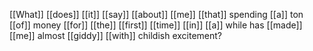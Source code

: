 [[What]] [[does]] [[it]] [[say]] [[about]] [[me]] [[that]] spending [[a]] ton [[of]] money [[for]] [[the]] [[first]] [[time]] [[in]] [[a]] while has [[made]] [[me]] almost [[giddy]] [[with]] childish excitement?